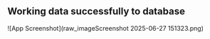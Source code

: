 ## Working data successfully to database

![App Screenshot](raw_imageScreenshot 2025-06-27 151323.png)
